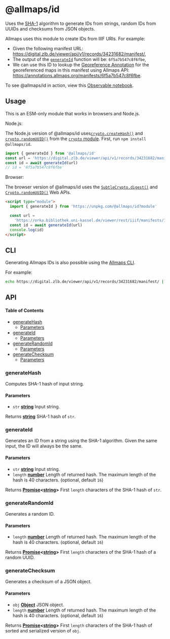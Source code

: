 # @allmaps/id

Uses the [SHA-1](https://en.wikipedia.org/wiki/SHA-1) algorithm to generate IDs from strings, random IDs from UUIDs and checksums from JSON objects.

Allmaps uses this module to create IDs from IIIF URIs. For example:

*   Given the following manifest URL: https://digital.zlb.de/viewer/api/v1/records/34231682/manifest/,
*   The output of the [`generateId`](#generateid) function will be: `6f5a7b547c8f6fbe`,
*   We can use this ID to lookup the [Georeference Annotation](https://iiif.io/api/extension/georef/) for the georeferenced maps in this manifest using Allmaps API:
    https://annotations.allmaps.org/manifests/6f5a7b547c8f6fbe.

To see @allmaps/id in action, view this [Observable notebook](https://observablehq.com/@allmaps/the-allmaps-id-module).

## Usage

This is an ESM-only module that works in browsers and Node.js.

Node.js:

The Node.js version of @allmaps/id uses[`crypto.createHash()`](https://nodejs.org/api/crypto.html#cryptocreatehashalgorithm-options) and [`crypto.randomUUID()`](https://nodejs.org/api/crypto.html#cryptorandomuuidoptions) from the [`crypto` module](https://nodejs.org/api/crypto.html). First, run `npm install @allmaps/id`.

```js
import { generateId } from '@allmaps/id'
const url = 'https://digital.zlb.de/viewer/api/v1/records/34231682/manifest/'
const id = await generateId(url)
// id = '6f5a7b547c8f6fbe'
```

Browser:

The browser version of @allmaps/id uses the [`SubtleCrypto.digest()`](https://developer.mozilla.org/en-US/docs/Web/API/SubtleCrypto/digest) and [`Crypto.randomUUID()`](https://developer.mozilla.org/en-US/docs/Web/API/Crypto/randomUUID) Web APIs.

```html
<script type="module">
  import { generateId } from 'https://unpkg.com/@allmaps/id?module'

  const url =
    'https://orka.bibliothek.uni-kassel.de/viewer/rest/iiif/manifests/1535113582549/manifest/'
  const id = await generateId(url)
  console.log(id)
</script>
```

## CLI

Generating Allmaps IDs is also possible using the [Allmaps CLI](https://github.com/allmaps/allmaps/tree/main/apps/cli).

For example:

```sh
echo https://digital.zlb.de/viewer/api/v1/records/34231682/manifest/ | allmaps id
```

## API

<!-- Generated by documentation.js. Update this documentation by updating the source code. -->

#### Table of Contents

*   [generateHash](#generatehash)
    *   [Parameters](#parameters)
*   [generateId](#generateid)
    *   [Parameters](#parameters-1)
*   [generateRandomId](#generaterandomid)
    *   [Parameters](#parameters-2)
*   [generateChecksum](#generatechecksum)
    *   [Parameters](#parameters-3)

### generateHash

Computes SHA-1 hash of input string.

#### Parameters

*   `str` **[string](https://developer.mozilla.org/docs/Web/JavaScript/Reference/Global_Objects/String)** Input string.

Returns **[string](https://developer.mozilla.org/docs/Web/JavaScript/Reference/Global_Objects/String)** SHA-1 hash of `str`.

### generateId

Generates an ID from a string using the SHA-1 algorithm. Given the same input, the ID will always be the same.

#### Parameters

*   `str` **[string](https://developer.mozilla.org/docs/Web/JavaScript/Reference/Global_Objects/String)** Input string.
*   `length` **[number](https://developer.mozilla.org/docs/Web/JavaScript/Reference/Global_Objects/Number)** Length of returned hash.  The maximum length of the hash is 40 characters. (optional, default `16`)

Returns **[Promise](https://developer.mozilla.org/docs/Web/JavaScript/Reference/Global_Objects/Promise)<[string](https://developer.mozilla.org/docs/Web/JavaScript/Reference/Global_Objects/String)>** First `length` characters of the SHA-1 hash of `str`.

### generateRandomId

Generates a random ID.

#### Parameters

*   `length` **[number](https://developer.mozilla.org/docs/Web/JavaScript/Reference/Global_Objects/Number)** Length of returned hash. The maximum length of the hash is 40 characters. (optional, default `16`)

Returns **[Promise](https://developer.mozilla.org/docs/Web/JavaScript/Reference/Global_Objects/Promise)<[string](https://developer.mozilla.org/docs/Web/JavaScript/Reference/Global_Objects/String)>** First `length` characters of the SHA-1 hash of a random UUID.

### generateChecksum

Generates a checksum of a JSON object.

#### Parameters

*   `obj` **[Object](https://developer.mozilla.org/docs/Web/JavaScript/Reference/Global_Objects/Object)** JSON object.
*   `length` **[number](https://developer.mozilla.org/docs/Web/JavaScript/Reference/Global_Objects/Number)** Length of returned hash. The maximum length of the hash is 40 characters. (optional, default `16`)

Returns **[Promise](https://developer.mozilla.org/docs/Web/JavaScript/Reference/Global_Objects/Promise)<[string](https://developer.mozilla.org/docs/Web/JavaScript/Reference/Global_Objects/String)>** First `length` characters of the SHA-1 hash of sorted and serialized version of `obj`.
